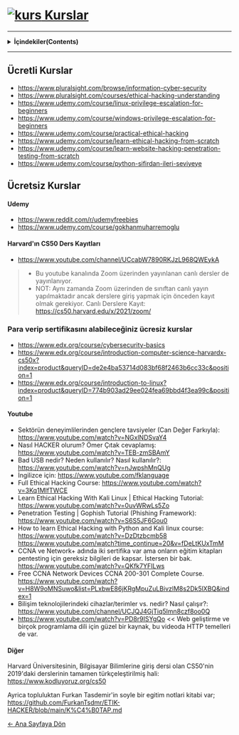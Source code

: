 # [<img src="https://i.ibb.co/ns7dwrs/kurs.png" alt="kurs" border="0"> Kurslar]()

---
<details> 
  <summary><strong>İçindekiler(Contents)</summary></strong>
  <p>
   
1) [Ücretli Kurslar](#ucretli)
2) [Ücretsiz Kurslar](#ucretsiz)
3) [Harvard'ın CS50 Ders Kayıtlar](#harvard)
4) [Para verip sertifikasını alabileceğiniz ücresiz kurslar](#sertifikali)
5) [Youtube](#youtube)
6) [Diğer](#diger)
  </p>
</details>

---

## Ücretli Kurslar <a name="ucretli"></a>

- https://www.pluralsight.com/browse/information-cyber-security 
- https://www.pluralsight.com/courses/ethical-hacking-understanding 
- https://www.udemy.com/course/linux-privilege-escalation-for-beginners 
- https://www.udemy.com/course/windows-privilege-escalation-for-beginners 
- https://www.udemy.com/course/practical-ethical-hacking 
- https://www.udemy.com/course/learn-ethical-hacking-from-scratch 
- https://www.udemy.com/course/learn-website-hacking-penetration-testing-from-scratch
- https://www.udemy.com/course/python-sifirdan-ileri-seviyeye

## Ücretsiz Kurslar <a name="ucretsiz"></a>
#### Udemy 
- https://www.reddit.com/r/udemyfreebies  
- https://www.udemy.com/course/gokhanmuharremoglu  
 
#### Harvard'ın CS50 Ders Kayıtları <a name="harvard"></a>
- https://www.youtube.com/channel/UCcabW7890RKJzL968QWEykA
> - Bu youtube kanalında Zoom üzerinden yayınlanan canlı dersler de yayınlanıyor.
> - NOT: Aynı zamanda Zoom üzerinden de sınıftan canlı yayın yapılmaktadır ancak derslere giriş yapmak için önceden kayıt olmak gerekiyor.
Canlı Derslere Kayıt: https://cs50.harvard.edu/x/2021/zoom/
 
### Para verip sertifikasını alabileceğiniz ücresiz kurslar <a name="sertifikali"></a>
- https://www.edx.org/course/cybersecurity-basics  
- https://www.edx.org/course/introduction-computer-science-harvardx-cs50x?index=product&queryID=de2e4ba53714d083bf68f2463b6cc33c&position=1  
- https://www.edx.org/course/introduction-to-linux?index=product&queryID=774b903ad29ee024fea69bbd4f3ea99c&position=1  

#### Youtube <a name="youtube"></a>
- Sektörün deneyimlilerinden gençlere tavsiyeler (Can Değer Farkıyla): https://www.youtube.com/watch?v=NGxlNDSvaY4  
- Nasıl HACKER olurum? Ömer Çıtak cevaplamış: https://www.youtube.com/watch?v=TEB-zmSBAmY  
- Bad USB nedir? Neden kullanılır? Nasıl kullanılır?: https://www.youtube.com/watch?v=nJwpshMnQUg  
- İngilizce için: https://www.youtube.com/fklanguage  
- Full Ethical Hacking Course: https://www.youtube.com/watch?v=3Kq1MIfTWCE  
- Learn Ethical Hacking With Kali Linux | Ethical Hacking Tutorial: https://www.youtube.com/watch?v=0uvWRwLs5Zo  
- Penetration Testing | Gophish Tutorial (Phishing Framework): https://www.youtube.com/watch?v=S6S5JF6Gou0  
- How to learn Ethical Hacking with Python and Kali linux course: https://www.youtube.com/watch?v=DzDtzbcmb58  
https://www.youtube.com/watch?time_continue=20&v=fDeLtKUxTmM  
- CCNA ve Network+ adında iki sertifika var ama onların eğitim kitapları pentesting için gereksiz bilgileri de kapsar. İstersen bir bak.  
https://www.youtube.com/watch?v=QKfk7YFILws  
- Free CCNA Network Devices CCNA 200-301 Complete Course.  
https://www.youtube.com/watch?v=H8W9oMNSuwo&list=PLxbwE86jKRgMpuZuLBivzlM8s2Dk5lXBQ&index=1  
- Bilişim teknolojilerindeki cihazlar/terimler vs. nedir? Nasıl çalışır?: https://www.youtube.com/channel/UCJQJ4GjTiq5lmn8czf8oo0Q   
- https://www.youtube.com/watch?v=PD8r9ISYgQo << Web geliştirme ve birçok programlama dili için güzel bir kaynak, bu videoda HTTP temelleri de var.  

#### Diğer <a name="diger"></a>
Harvard Üniversitesinin, Bilgisayar Bilimlerine giriş dersi olan CS50'nin 2019'daki derslerinin tamamen türkçeleştirilmiş hali: https://www.kodluyoruz.org/cs50  

Ayrica topluluktan Furkan Tasdemir'in soyle bir egitim notlari kitabi var; https://github.com/FurkanTsdmr/ETIK-HACKER/blob/main/K%C4%B0TAP.md  

[← Ana Sayfaya Dön](https://github.com/LuNiZz/siber-guvenlik-sss)
